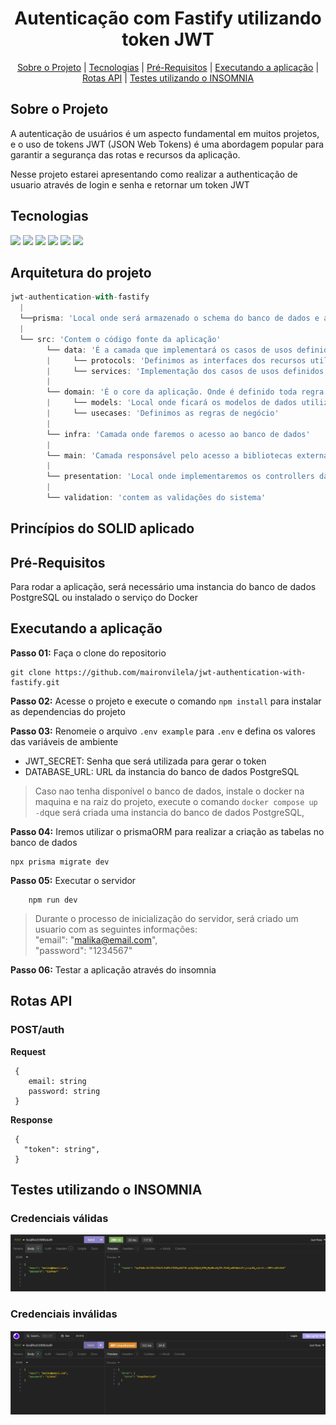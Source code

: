 <h1 align="center">
     Autenticação com Fastify utilizando token JWT 
 </h1>
 <p align="center">
    <a href="#sobre-o-projeto">Sobre o Projeto</a> |
    <a href="#tecnologias">Tecnologias</a> | 
    <a href="#pré-requisitos">Pré-Requisitos</a> |
    <a href="#executando-a-aplicação">Executando a aplicação</a>   |
    <a href="#rotas-api">Rotas API</a> |
    <a href="#testes-utilizando-o-insomnia">Testes utilizando o INSOMNIA</a> 
</p>

## Sobre o Projeto

A autenticação de usuários é um aspecto fundamental em muitos projetos, e o uso de tokens JWT (JSON Web Tokens) é uma abordagem popular para garantir a segurança das rotas e recursos da aplicação.

Nesse projeto estarei apresentando como realizar a authenticação de usuario através de login e senha e retornar um token JWT

## Tecnologias

[![](https://img.shields.io/badge/NodeJS-V20.15.0-FFFF00)]()
[![](https://img.shields.io/badge/TYPESCRIPT-V5.5.4-FFFF00)]()
[![](https://img.shields.io/badge/PRISMA-V5.17.0-FFFF00)]()
[![](https://img.shields.io/badge/FASTFY-V4.28.1-FFFF00)]()
[![](https://img.shields.io/badge/FASTFY_JWT-V8.0.1-FFFF00)]()
[![](https://img.shields.io/badge/TS_NODE_DEV-V2.0.8-FFFF00)]()

## Arquitetura do projeto

```typescript
jwt-authentication-with-fastify
  |
  └──prisma: 'Local onde será armazenado o schema do banco de dados e as migrations'
  |
  └── src: 'Contem o código fonte da aplicação'
        └── data: 'É a camada que implementará os casos de usos definido na camada "domain"'
        |     └── protocols: 'Definimos as interfaces dos recursos utilizados pelo caso de uso'
        |     └── services: 'Implementação dos casos de usos definidos na camada "domain"'
        |
        └── domain: 'É o core da aplicação. Onde é definido toda regra de negócio da aplicação'
        |     └── models: 'Local onde ficará os modelos de dados utilizado'
        |     └── usecases: 'Definimos as regras de negócio'
        |
        └── infra: 'Camada onde faremos o acesso ao banco de dados'
        |
        └── main: 'Camada responsável pelo acesso a bibliotecas externas'
        |
        └── presentation: 'Local onde implementaremos os controllers da aplicação'
        |
        └── validation: 'contem as validações do sistema'

```

## Princípios do SOLID aplicado

## Pré-Requisitos

Para rodar a aplicação, será necessário uma instancia do banco de dados PostgreSQL ou instalado o serviço do Docker

## Executando a aplicação

**Passo 01:** Faça o clone do repositorio

```
git clone https://github.com/maironvilela/jwt-authentication-with-fastify.git
```

**Passo 02:** Acesse o projeto e execute o comando `npm install` para instalar as dependencias do projeto

**Passo 03:** Renomeie o arquivo `.env example` para `.env` e defina os valores das variáveis de ambiente

- JWT_SECRET: Senha que será utilizada para gerar o token
- DATABASE_URL: URL da instancia do banco de dados PostgreSQL

> Caso nao tenha disponível o banco de dados, instale o docker na maquina e na raiz do projeto, execute o comando `docker compose up -d`que será criada uma instancia do banco de dados PostgreSQL,

**Passo 04:** Iremos utilizar o prismaORM para realizar a criação as tabelas no banco de dados

```
npx prisma migrate dev
```

**Passo 05:** Executar o servidor

```
    npm run dev
```

> Durante o processo de inicialização do servidor, será criado um usuario com as seguintes informações:  
>  "email": "malika@email.com",  
>  "password": "1234567"

**Passo 06:** Testar a aplicação através do insomnia

## Rotas API

### POST/auth

**Request**

     {
        email: string
        password: string
     }

**Response**

     {
       "token": string",
     }

## Testes utilizando o INSOMNIA

### Credenciais válidas

![alt text](image.png)

### Credenciais inválidas

![alt text](image-2.png)
